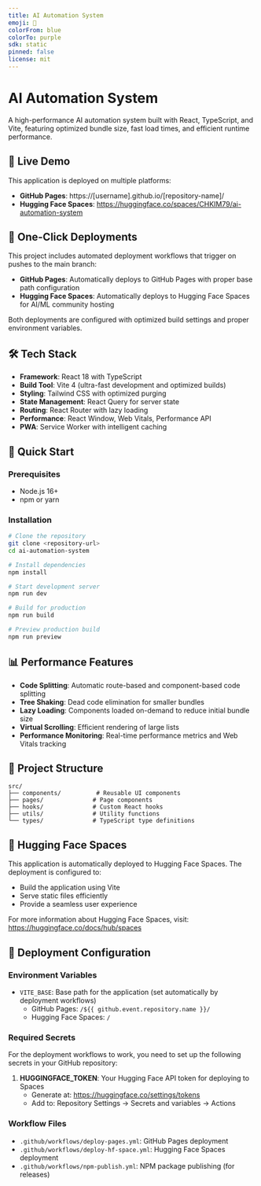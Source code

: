 ```yaml
---
title: AI Automation System
emoji: 🤖
colorFrom: blue
colorTo: purple
sdk: static
pinned: false
license: mit
---
```


# AI Automation System

A high-performance AI automation system built with React, TypeScript, and Vite, featuring optimized bundle size, fast load times, and efficient runtime performance.

## 🚀 Live Demo

This application is deployed on multiple platforms:

- **GitHub Pages**: https://[username].github.io/[repository-name]/
- **Hugging Face Spaces**: https://huggingface.co/spaces/CHKIM79/ai-automation-system

## 🚀 One-Click Deployments

This project includes automated deployment workflows that trigger on pushes to the main branch:

- **GitHub Pages**: Automatically deploys to GitHub Pages with proper base path configuration
- **Hugging Face Spaces**: Automatically deploys to Hugging Face Spaces for AI/ML community hosting

Both deployments are configured with optimized build settings and proper environment variables.

## 🛠️ Tech Stack

- **Framework**: React 18 with TypeScript
- **Build Tool**: Vite 4 (ultra-fast development and optimized builds)
- **Styling**: Tailwind CSS with optimized purging
- **State Management**: React Query for server state
- **Routing**: React Router with lazy loading
- **Performance**: React Window, Web Vitals, Performance API
- **PWA**: Service Worker with intelligent caching

## 🚀 Quick Start

### Prerequisites
- Node.js 16+ 
- npm or yarn

### Installation
```bash
# Clone the repository
git clone <repository-url>
cd ai-automation-system

# Install dependencies
npm install

# Start development server
npm run dev

# Build for production
npm run build

# Preview production build
npm run preview
```

## 📊 Performance Features

- **Code Splitting**: Automatic route-based and component-based code splitting
- **Tree Shaking**: Dead code elimination for smaller bundles
- **Lazy Loading**: Components loaded on-demand to reduce initial bundle size
- **Virtual Scrolling**: Efficient rendering of large lists
- **Performance Monitoring**: Real-time performance metrics and Web Vitals tracking

## 📁 Project Structure

```
src/
├── components/          # Reusable UI components
├── pages/              # Page components
├── hooks/              # Custom React hooks
├── utils/              # Utility functions
└── types/              # TypeScript type definitions
```

## 🤗 Hugging Face Spaces

This application is automatically deployed to Hugging Face Spaces. The deployment is configured to:
- Build the application using Vite
- Serve static files efficiently
- Provide a seamless user experience

For more information about Hugging Face Spaces, visit: https://huggingface.co/docs/hub/spaces

## 🔧 Deployment Configuration

### Environment Variables

- `VITE_BASE`: Base path for the application (set automatically by deployment workflows)
  - GitHub Pages: `/${{ github.event.repository.name }}/`
  - Hugging Face Spaces: `/`

### Required Secrets

For the deployment workflows to work, you need to set up the following secrets in your GitHub repository:

1. **HUGGINGFACE_TOKEN**: Your Hugging Face API token for deploying to Spaces
   - Generate at: https://huggingface.co/settings/tokens
   - Add to: Repository Settings → Secrets and variables → Actions

### Workflow Files

- `.github/workflows/deploy-pages.yml`: GitHub Pages deployment
- `.github/workflows/deploy-hf-space.yml`: Hugging Face Spaces deployment
- `.github/workflows/npm-publish.yml`: NPM package publishing (for releases)